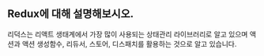 ## Redux에 대해 설명해보시오.

리덕스는 리액트 생태계에서 가장 많이 사용되는 상태관리 라이브러리로 알고 있으며 액션과 액션 생성함수, 리듀서, 스토어, 디스패치를 활용하는 것으로 알고 있습니다.